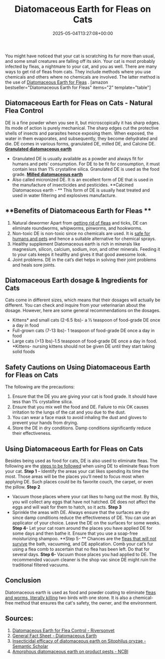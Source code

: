 ﻿---
layout: post
title: Diatomaceous Earth for Fleas on Cats
date: '2025-05-04T13:27:08+00:00'
categories:
- Fleas
- Guide
tags: []
slug: /diatomaceous-earth-for-fleas-on-cats/
lastmod: 2025-05-07T12:21:26+03:00
---

You might have noticed that your cat is scratching its fur more than usual, and some small creatures are falling off its skin.
Your cat is most probably infected by fleas, a nightmare to your cat, and you as well.
There are many ways to get rid of fleas from cats.
They include methods where you use chemicals and others where no chemicals are involved. The latter method is the use of
[Diatomaceous Earth for Fleas](https://pestpolicy.com/diatomaceous-earth-for-fleas/)
.
[amazon bestseller="Diatomaceous Earth for Fleas" items="2" template="table"]
## Diatomaceous Earth for Fleas on Cats - Natural Flea Control
DE is a fine powder when you see it, but microscopically it has sharp edges. Its mode of action is purely mechanical. The sharp edges cut the protective shells of insects and parasites hence exposing them.
When exposed, the water in them evaporates, and subsequently, they become dehydrated and die. DE comes in various forms, granulated DE, milled DE, and Calcine DE.
[**Granulated diatomaceous earth**](https://pestpolicy.com/diatomaceous-earth-for-fleas-on-dogs/)
- Granulated DE is usually available as a powder and always fit for humans and pets' consumption. For DE to be fit for consumption, it must contain less than 1% crystalline silica. Granulated DE is used as the food grade.
[**Milled diatomaceous earth**](https://pestpolicy.com/does-diatomaceous-earth-kill-bed-bugs/)
- Also called micronized DE. It is an excellent form of DE that is used in the manufacture of insecticides and pesticides.
**Calcined Diatomaceous earth - **
This form of DE is usually heat treated and used in water filtering and explosives manufacture.

## **Benefits of Diatomaceous Earth for Fleas **
1. Natural dewormer
Apart from
[getting rid of fleas](https://pestpolicy.com/how-to-get-rid-of-flea-eggs-on-cats/)
and ticks, DE can eliminate roundworms, whipworms, pinworms, and hookworms.
2. Non-toxic
DE is non-toxic since no chemicals are used. It is
[safe for humans and pets](https://pestpolicy.com/pet-safe-roach-killer/)
and hence a suitable alternative for chemical sprays.
3. Healthy supplement
Diatomaceous earth is rich in minerals like magnesium, silicon, calcium, sodium, iron, and other minerals. Feeding it to your cats keeps it healthy and gives it that good awesome look.
4. Joint problems.
DE in the cat’s diet helps in solving their joint problems and heals sore joints.
## Diatomaceous Earth dosage & Ingredients for Cats
Cats come in different sizes, which means that their dosages will actually be different. You can check and inquire from your veterinarian about the dosage. However, here are some general recommendations on the dosages.
- Kittens* and small cats (2-6.5 lbs)- a ½ teaspoon of food-grade DE once a day in food
- Full-grown cats (7-13 lbs)- 1 teaspoon of food-grade DE once a day in food
- Large cats (>13 lbs)-1.5 teaspoon of food-grade DE once a day in food.
*Kittens- nursing kittens should not be given DE until they start taking solid foods
## **Safety Cautions on Using Diatomaceous Earth for Fleas on Cats**
The following are the precautions:
1. Ensure that the DE you are giving your cat is food grade. It should have less than 1% crystalline silica.
2. Ensure that you mix well the food and DE. Failure to mix OK causes irritation to the lungs of the cat and you due to the dust.
3. You can wear a face mask to avoid inhaling the dust and gloves to prevent your hands from drying.
4. Store the DE in dry conditions. Damp conditions significantly reduce their effectiveness.
## **Using Diatomaceous Earth for Fleas on Cats**
Besides being used as food for cats, DE is also used to eliminate fleas. The following are the
[steps to be followed](https://pestpolicy.com/how-to-check-for-fleas/)
when using DE to eliminate fleas from your cat.
**Step 1**
– Identify the areas your cat likes spending its time the most. Those areas will be the places you’ll need to focus most when applying DE. Such places could be its favorite couch, the carpet, or even the pillow.
**Step 2**
- Vacuum those places where your cat likes to hang out the most. By this, you will collect any eggs that have not hatched. DE does not affect the eggs and will wait for them to hatch, so it acts.
**Step 3**
- Sprinkle the areas with DE. Always ensure that the surfaces are dry since damp conditions reduce the effectiveness of DE. You can use an applicator of your choice. Leave the DE on the surfaces for some weeks.
**Step 4-**
Let your cat roam around the places you have applied DE for some days and then bathe it. Ensure that you use a soap-free moisturizing shampoo.
**Step 5- **
Chances are the
[fleas that will not survive](https://pestpolicy.com/borax-flea-killer/)
the bath, vacuuming, and DE application.
Comb your cat’s fur using a flea comb to ascertain that no flea has been left. Do that for several days.
**Step 6-**
Vacuum those places you had applied to DE. The recommended vacuum cleaner is the shop vac since DE might ruin the traditional filtered vacuums.
## **Conclusion**
Diatomaceous earth is used as food and powder coating to eliminate
[fleas and worms, literally killing](https://pestpolicy.com/does-the-dryer-kill-fleas/)
two birds with one stone. It is also a chemical-free method that ensures the cat's safety, the owner, and the environment.
## Sources:
1. [Diatomaceous Earth for Flea Control - Riversonvet](https://riversongvet.com/news/diatomaceous-earth-for-flea-control/)
2. [General Fact Sheet - Diatomaceous Earth](http://npic.orst.edu/factsheets/degen.html)
3. [Insecticidal efficacy of diatomaceous earth on Sitophilus oryzae - Semantic Scholar](https://pdfs.semanticscholar.org/ba37/75be4c3f0abac307fff1c5f7efed4db8ad3b.pdf)
4. [Amorphous diatomaceous earth on product pests - NCBI](https://www.ncbi.nlm.nih.gov/pubmed/11124378)